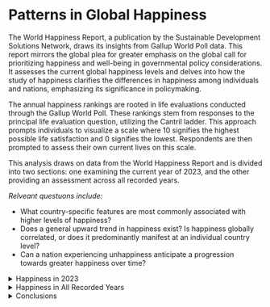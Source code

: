 # Patterns in Global Happiness

The World Happiness Report, a publication by the Sustainable Development Solutions Network, draws its insights from Gallup World Poll data. This report mirrors the global plea for greater emphasis on the global call for prioritizing happiness and well-being in governmental policy considerations. It assesses the current global happiness levels and delves into how the study of happiness clarifies the differences in happiness among individuals and nations, emphasizing its significance in policymaking.

The annual happiness rankings are rooted in life evaluations conducted through the Gallup World Poll. These rankings stem from responses to the principal life evaluation question, utilizing the Cantril ladder. This approach prompts individuals to visualize a scale where 10 signifies the highest possible life satisfaction and 0 signifies the lowest. Respondents are then prompted to assess their own current lives on this scale.

This analysis draws on data from the World Happiness Report and is divided into two sections: one examining the current year of 2023, and the other providing an assessment across all recorded years.

*Relveant questuons include:*
+ What country-specific features are most commonly associated with higher levels of happiness?
+ Does a general upward trend in happiness exist? Is happiness globally correlated, or does it predominantly manifest at an individual country level?
+ Can a nation experiencing unhappiness anticipate a progression towards greater happiness over time?

</details>

<details>

<summary>Happiness in 2023</summary>

### 2023
A happiness score surpassing 6 signifies a state of happiness, while a score below 4.5 indicates unhappiness, with scores falling in-between being categorized as moderate.

<img src="https://raw.githubusercontent.com/occampos/Patterns_In_Happiness/main/Visuals/happiness_scale.png">

The majority of countries reported a state of happiness or moderate happiness, as shown in Visual 1 as 55 and 54 respectively. Conversely, a minority, comprising of 28 countries, reported an unhappy state. Overall, the global trend for 2023 indicates a prevalence of moderate to higher happiness levels. Visual 2 illustrates that the majority of countries had a happiness score ranging between 5 and 6 in 2023.

<table>
<tr><th><img src="https://raw.githubusercontent.com/occampos/Patterns_In_Happiness/main/Visuals/data_2023/data_2023_16.png" width="390" height="370"> </th><th><img src="https://raw.githubusercontent.com/occampos/Patterns_In_Happiness/main/Visuals/data_2023/data_2023_03.png"  width="411" height="370"></th></tr>
<tr><td>
   
*Visual 1; Number of countries by signal in 2023*
</td><td>
   
*Visual 2; Distriutiuon of happiness scores by number of countries in 2023* 
</td></tr> 
</table>

<p>&nbsp;</p>

Visual 3 exhibits the countries boasting the highest and lowest happiness scores in 2023. The disparity between these two groups is substantial, with the highest scores exceeding double the lowest scores in the most extreme instance. Notably, the nations attaining the highest happiness scores are predominantly located in the European region, whereas those registering the lowest scores are primarily situated in the African region.

| <img src="https://raw.githubusercontent.com/occampos/Patterns_In_Happiness/main/Visuals/data_2023/data_2023_02.png"  width="700" height="500"> | 
|:--:| 
| *Visual 3; Countries witht he highest and lowest happiness scores in 2023* | 

<p>&nbsp;</p>

Visual 4 depicts North America as having the highest average happiness score, while Africa demonstrates the lowest average happiness score. Remarkably, regions with lower average happiness scores, compared to other regions, exhibit greater variability among individual countries. For instance, the Middle East stands out with the highest variety, showcasing countries with both low and high happiness scores.

| <img src="https://raw.githubusercontent.com/occampos/Patterns_In_Happiness/main/Visuals/data_2023/data_2023_04.png"  width="600" height="450"> | 
|:--:| 
| *Visual 4; Happiness scores by region in 2023* | 

<p>&nbsp;</p>

Visuals 5 and 6 present the distribution of countries based on their happiness scores. Despite North America showing a high average happiness score, it doesn't comprise the largest number of countries. Europe and Africa stand out in these visuals due to their higher representatioN. Europe hosts the most countries with higher happiness scores, while Africa contains the most countries with lower happiness scores.

<table>
<tr><th><img src="https://raw.githubusercontent.com/occampos/Patterns_In_Happiness/main/Visuals/data_2023/data_2023_05.png"  width="570" height="380"> </th><th><img src="https://raw.githubusercontent.com/occampos/Patterns_In_Happiness/main/Visuals/data_2023/data_2023_06.png"  width="570" height="380"></th></tr>
<tr><td>
   
*Visual 5; Distribution of happiness scores by region in 2023*
</td><td>
   
*Visual 6; Country feature correlations in 2023*
</td></tr> 
</table>

<p>&nbsp;</p>

Visual 7 utilizes a heatmap to demonstrate correlations among country features in 2023. Darker shades of blue indicate stronger correlations, while lighter shades imply weaker correlations. Notably, variables intersecting with the Happiness score, GDP, Social support, Life expectancy, and Freedom, exhibit significantly darker shades of blue on the heatmap. This suggests a strong positive correlation among these factors, indicating they are likely to increase together. Generosity appears closer to 0, suggesting it may not have a substantial impact on other country features. Conversely, Perception of corruption is depicted as negatively correlated, supporting the notion that reduced corruption tends to correlate with higher happiness.

| <img src="https://raw.githubusercontent.com/occampos/Patterns_In_Happiness/main/Visuals/data_2023/data_2023_07.png"  width="700" height="580"> | 
|:--:| 
| *Visual 7; Country feature correlation heatmap in 2023* | 

<p>&nbsp;</p>

Visual 9 compiles all positive correlations, suggesting that the cluster of country features are likely strongly associated with each other. In Visual 8, correlations to happiness are ranked from highest to lowest. Notably, Social support exhibits the highest correlation by a considerable margin, standing at 0.83, followed by GDP at 0.78 and Life expectancy at 0.73. Although still significant, Freedom shows the least correlation among the strongly associated group at 0.66. Perception of corruption is negatively correlated but not significantly so, lying below -0.50 at -0.47.

<table>
<tr><th><img src="https://raw.githubusercontent.com/occampos/Patterns_In_Happiness/main/Visuals/data_2023/data_2023_17.png"  width="300" height="200"> </th><th><img src="https://raw.githubusercontent.com/occampos/Patterns_In_Happiness/main/Visuals/data_2023/data_2023_18.png"  width="340" height="240"></th></tr>
<tr><td>
   
*Visual 8; Country featrues correlated to happiness in 2023*
</td><td>
   
*Visual 9; Country featrues with a positive correlation in 2023*
</td></tr> 
</table>

<p>&nbsp;</p>

Visuals 10 through 15 all depict scatterplots of country features correlated to happiness by region in 2023 in descending order. The line of best fit is included to better illustrate correlation. Correlation is shown by how well data points fit along the line of best fit. Social support, GDP, life expectancy, and freedom all show data points that are plotted along the line of best fit pretty well, indicating a positive correlation to the happiness score. Social support fits the tightest, while freedom is the most loose positivdly correlation, which is shown by their correlation coefficients of 0.83 and 0.66 respectively. Generosity is shown to have very loose fitting data points, supporting a lack of correlation to happiness. Perception of corruption is the only country feature depicting a negative slope, while still falling well along the line of best fit, supporting a negative correlation. The scatterplot also depicts that Europe and Africa dominate world happiness, followed by Asia and Latin America. This is due to the number of countries in each region.

| <img src="https://raw.githubusercontent.com/occampos/Patterns_In_Happiness/main/Visuals/data_2023/data_2023_08.png"  width="595" height="493"> | 
|:--:| 
| *Visual 10; Happiness score and Social support plotted by country in 2023, <br> illustrating a siginificant positive correaltion of 0.83* | 

| <img src="https://raw.githubusercontent.com/occampos/Patterns_In_Happiness/main/Visuals/data_2023/data_2023_09.png"  width="595" height="493"> | 
|:--:| 
| *Visual 11; Happiness score and GDP plotted by country in 2023, <br> illustrating a positive siginificant correaltion of 0.78* | 

| <img src="https://raw.githubusercontent.com/occampos/Patterns_In_Happiness/main/Visuals/data_2023/data_2023_10.png"  width="595" height="493"> | 
|:--:| 
| *Visual 12; Happiness score and Life expectancy plotted by country in 2023, <br> illustrating a siginificant positive correaltion of 0.73* | 

| <img src="https://raw.githubusercontent.com/occampos/Patterns_In_Happiness/main/Visuals/data_2023/data_2023_11.png"  width="595" height="493"> | 
|:--:| 
| *Visual 13; Happiness score and Freedom plotted by country in 2023, <br> illustrating a positive siginificant correaltion of 0.66* | 

| <img src="https://raw.githubusercontent.com/occampos/Patterns_In_Happiness/main/Visuals/data_2023/data_2023_12.png"  width="595" height="493"> | 
|:--:| 
| *Visual 14; Happiness score and Generosity plotted by country in 2023, <br> illustrating a lack of correlation at 0.04* | 

| <img src="https://raw.githubusercontent.com/occampos/Patterns_In_Happiness/main/Visuals/data_2023/data_2023_13.png"  width="595" height="493"> | 
|:--:| 
| *Visual 15; Happiness score and Perception of Corruption plotted by country in 2023, <br> illustrating a negative correaltion of -0.47* | 

</details>

</details>

<details>

<summary>Happiness in All Recorded Years</summary>





### All Recorded years

The World Happiness Report covers data from 2005 to 2023, encompassing a total of 18 years. Visual 16 showcases the frequency of reports over time, with each report representing an individual country. The number of reports saw a gradual increase from 2006, reaching an average of 142.33 reports between 2011 and 2019. However, a substantial drop occurred during 2020, 2021, and 2022, followed by a resurgence of reports in 2023. This decline is possibly attributed to countries focusing on global instability during the COVID-19 pandemic, gradually resuming report submissions in 2023.

| <img src="https://github.com/occampos/Patterns_In_Happiness/blob/main/Visuals/data_all_years/data_all_years_01.png"  width="700" height="550"> | 
|:--:| 
| *Visual 16; Countries reported over time* | 

<p>&nbsp;</p>

A total of 165 countries are represented across the 18-year period. In Visual 17 and 18, the number of reports by the number of countries is detailed. The visualization indicates that the majority of countries have consistently reported every year for the entire span of 18 years, with most nations contributing data for at least 15 years.

<table>
<tr><th><img src="https://raw.githubusercontent.com/occampos/Patterns_In_Happiness/main/Visuals/data_all_years/data_all_years_03.png" width="595" height="493"> </th><th><img src="https://raw.githubusercontent.com/occampos/Patterns_In_Happiness/main/Visuals/data_all_years/data_all_years_02.png" width="200" height="500"> </th></tr>
<tr><td>
   
*Visual 17; Number of reports by the number of countries*
</td><td>
   
*Visual 18; Table of number of reports by the number of countries*
</td></tr> 
</table>

<p>&nbsp;</p>

Visual 19 shows that until 2019, there had been a general upward trend in the overall happiness of recorded countries worldwide. However, the onset of the COVID pandemic in the year 2020 can be said to have significantly impacted global happiness levels, leading to a notable decline in global happiness. According to the data provided, an indiciation on a rebound in happines after the decline has yet to be observed. 

| <img src="https://raw.githubusercontent.com/occampos/Patterns_In_Happiness/main/Visuals/data_all_years/data_all_years_04.png" width="800" height="600"> | 
|:--:| 
| *Visual 19; Global happiness over time* | 

<p>&nbsp;</p>

The global trend of happiness differs greatly from regional trends. Visual 20 highlights this difference by plotting happiness over time by region. North America contains the fewest countries but maintains the highest average happiness score, while Africa retained the lowest average happiness score. Interestingly, in 2020, certain regions reacted differently to the COVID pandemic compared to the global trend, which experienced a significant decline in happiness scores. Europe had an insignificant shift in happiness during this time, while Latin/South America actually had an increase. In 2020, Latin/South America experienced an increase in average happiness scores despite other regions experiencing a stark decline.

| <img src="https://raw.githubusercontent.com/occampos/Patterns_In_Happiness/main/Visuals/data_all_years/data_all_years_05.png" width="800" height="600"> | 
|:--:| 
| *Visual 20; Happiness over time by region* | 

<p>&nbsp;</p>

The country feature correlation matrix for all recorded years, depicted by Visual 21, looks very similar to the correlation matrix in 2023. The same country features (GDP, social support, life expectancy and freedom) are shown to be correlated with happiness. Similarly to 2023, generosity has a slight correlation, while perception of corruption has a notable negative correlation. However by plotting each country feature against happiness additional insights and trends are observed.

| <img src="https://raw.githubusercontent.com/occampos/Patterns_In_Happiness/main/Visuals/data_all_years/data_all_years_06.png" width="700" height="580"> | 
|:--:| 
| *Visual 21; Country feature correlation heatmap in all recorded years* | 

<p>&nbsp;</p>

Visuals 22 through 26 are scatterplots of country features correlated to happiness by region for all recorded years in descending order. Similarly to 2023, social support, GDP, life expectancy, and freedom all indicate a positive correlation to the happiness score. However, GDP has surpassed social support as the most correlated with coefficients at 0.78 and 0.73 respectively. GDP's data points fit the line of best fit the tightest, hence a higher correlation. Generosity is shown to have a very loose fit, supporting a lack of correlation to happiness, and Perception of Corruption shows a negative correlation.

| <img src="https://github.com/occampos/Patterns_In_Happiness/blob/main/Visuals/data_all_years/data_all_years_08.png" width="700" height="600"> | 
|:--:| 
| *Visual 22; Happiness score and GDP plotted by country for all recorded years, <br> illustrating a positive siginificant correaltion of 0.78* | 

| <img src="https://raw.githubusercontent.com/occampos/Patterns_In_Happiness/main/Visuals/data_all_years/data_all_years_07.png" width="700" height="600"> | 
|:--:| 
| *Visual 23; Happiness score and Social support plotted by country for all recorded years, <br> illustrating a siginificant positive correaltion of 0.73* | 

| <img src="https://raw.githubusercontent.com/occampos/Patterns_In_Happiness/main/Visuals/data_all_years/data_all_years_09.png" width="700" height="600"> | 
|:--:| 
| *Visual 24; Happiness score and Life expectancy plotted by country for all recorded years, <br> illustrating a siginificant positive correaltion of 0.68* | 

| <img src="https://raw.githubusercontent.com/occampos/Patterns_In_Happiness/main/Visuals/data_all_years/data_all_years_10.png" width="700" height="600"> | 
|:--:| 
| *Visual 24; Happiness score and Freedom plotted by country for all recorded years, <br> illustrating a positive siginificant correaltion of 0.54* | 

<p>&nbsp;</p>

Interestingly, a distinct U shaped pattern can be seen in the plot for Generosity against Happiness Score. This supports that Generosity has less value to happiness when happiness is growing or at an average and more value to happiness when happiness is at it's or at it's highest.

| <img src="https://raw.githubusercontent.com/occampos/Patterns_In_Happiness/main/Visuals/data_all_years/data_all_years_11.png" width="700" height="600"> | 
|:--:| 
| *Visual 25*; Happiness score and Generosity plotted by country for all recorded years, <br> illustrating a lack of correlation at 0.17 | 

<p>&nbsp;</p>

Additionally, a steep drop-off of Perception of Corruption is observed after around a Happiness Score of 6.5. This supports that for a country to have the greatest likelihood of achieving the highest happiness levels, the country's Perception of Corruption should fall. However, this also shows that Perception of Corruption isn't valued as much comparatively until a certain level of happiness is achieved.

| <img src="https://raw.githubusercontent.com/occampos/Patterns_In_Happiness/main/Visuals/data_all_years/data_all_years_12.png" width="700" height="600"> | 
|:--:| 
| *Visual 26; Happiness score and Perception of Corruption plotted by country for all recorded years, <br> illustrating a negative correaltion of -0.43* | 

<p>&nbsp;</p>

Variance is a measure that describes the spread of a set of values in a dataset. It quantifies how far individual numbers in a dataset are from the mean and provides insight into the variability or the degree to which data points differ from each other. To help understand what drives happiness in a country, I divided the nations into two groups: those with the highest variance and those with the lowest variance. Visual 27 compares those groups with the global average happiness over time.






















</details>













</details>

<details>

<summary>Conclusions</summary>

| <img src="https://raw.githubusercontent.com/occampos/Patterns_In_Happiness/main/Visuals/data_2023/data_2023_05.png"  width="570" height="380"> | 
|:--:| 
| *Visual 5; Distribution of happiness scores by region* | 

| <img src="https://raw.githubusercontent.com/occampos/Patterns_In_Happiness/main/Visuals/data_2023/data_2023_06.png"  width="570" height="380"> | 
|:--:| 
| *Visual 6; Distribution of happiness scores by region* | 


| <img src="https://raw.githubusercontent.com/occampos/Patterns_In_Happiness/main/Visuals/data_2023/data_2023_16.png" width="350" height="370"> | 
|:--:| 
| *Image 1* | 


</details>
